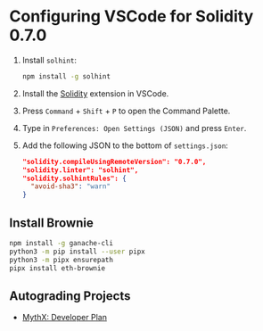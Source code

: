 # Configuring VSCode for Solidity 0.7.0

1. Install `solhint`:

    ```bash
    npm install -g solhint
    ```

1. Install the [Solidity](https://marketplace.visualstudio.com/items?itemName=juanblanco.solidity) extension in VSCode.
1. Press `Command` + `Shift` + `P` to open the Command Palette.
1. Type in `Preferences: Open Settings (JSON)` and press `Enter`.
1. Add the following JSON to the bottom of `settings.json`:

    ```json
    "solidity.compileUsingRemoteVersion": "0.7.0",
    "solidity.linter": "solhint",
    "solidity.solhintRules": {
      "avoid-sha3": "warn"
    }
    ```


## Install Brownie

```bash
npm install -g ganache-cli
python3 -m pip install --user pipx
python3 -m pipx ensurepath
pipx install eth-brownie
```

## Autograding Projects

- [MythX: Developer Plan](https://dashboard.mythx.io/#/console)



##

